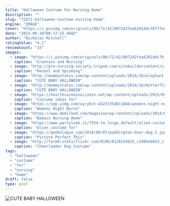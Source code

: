 ```yaml
---
title: "Halloween Costume For Nursing Home"
description: ""
slug: "72871-halloween-costume-nursing-home"
engine: "IMAGE"
cover: "https://i.pinimg.com/originals/80/72/42/807242fea6201ddc76f7fed2c78df350.jpg"
date: "2021-09-28T08:37:25.460Z"
author: "Nicholas Mitchell"
ratingValue: "4.1"
reviewCount: "15"
images:
  - image: "https://i.pinimg.com/originals/80/72/42/807242fea6201ddc76f7fed2c78df350.jpg"
    caption: "Grannies and Nursing"
  - image: "http://pre-nursing-society.tripod.com/sitebuildercontent/sitebuilderpictures/halloween.jpg"
    caption: "Recent and Upcoming"
  - image: "http://mommystatus.com/wp-content/uploads/2014/10/elephant.jpg"
    caption: "CUTE BABY HALLOWEEN"
  - image: "http://mommystatus.com/wp-content/uploads/2014/10/butterfly.jpg"
    caption: "CUTE BABY HALLOWEEN"
  - image: "https://healthcareassociates.net/wp-content/uploads/2015/09/wheelchair-halloween-costumes-4.jpg"
    caption: "Costume ideas for"
  - image: "https://sep.yimg.com/ay/yhst-43237354811846/womens-night-nurse-costume-3.jpg"
    caption: "Womens Night Nurse"
  - image: "https://www.demilked.com/magazine/wp-content/uploads/2014/01/nursing-home-residents-reenact-movie-scenes-6.jpg"
    caption: "Badass Nursing Home"
  - image: "https://www.partylook.it/7554-tm_large_default/alien-costume-for-women.jpg"
    caption: "Alien costume for"
  - image: "https://geekologie.com/2018/08/07/paddington-bear-dog-2.jpg"
    caption: "Picture Perfect This"
  - image: "http://farm9.staticflickr.com/8186/8126534625_c2405e8833_z.jpg"
    caption: "Cheerleader Dog Costume"
tags:
  - "halloween"
  - "costume"
  - "for"
  - "nursing"
  - "home"
draft: false
type: post
---
```



![CUTE BABY HALLOWEEN](http://mommystatus.com/wp-content/uploads/2014/10/elephant.jpg "CUTE BABY HALLOWEEN")


<!--inArticleAds-->

<!--galleryOne-->


<!--inArticleAds-->

<!--galleryTwo-->


<!--galleryThree-->

